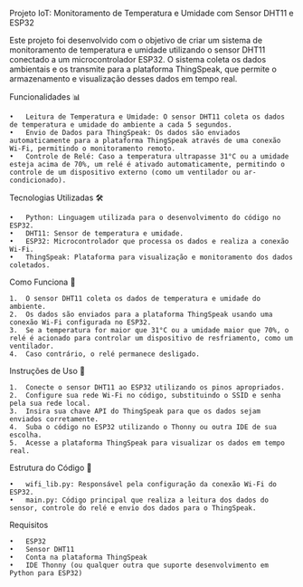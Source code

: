 Projeto IoT: Monitoramento de Temperatura e Umidade com Sensor DHT11 e ESP32

Este projeto foi desenvolvido com o objetivo de criar um sistema de monitoramento de temperatura e umidade utilizando o sensor DHT11 conectado a um microcontrolador ESP32. O sistema coleta os dados ambientais e os transmite para a plataforma ThingSpeak, que permite o armazenamento e visualização desses dados em tempo real.

Funcionalidades 📊

	•	Leitura de Temperatura e Umidade: O sensor DHT11 coleta os dados de temperatura e umidade do ambiente a cada 5 segundos.
	•	Envio de Dados para ThingSpeak: Os dados são enviados automaticamente para a plataforma ThingSpeak através de uma conexão Wi-Fi, permitindo o monitoramento remoto.
	•	Controle de Relé: Caso a temperatura ultrapasse 31°C ou a umidade esteja acima de 70%, um relé é ativado automaticamente, permitindo o controle de um dispositivo externo (como um ventilador ou ar-condicionado).

Tecnologias Utilizadas 🛠️

	•	Python: Linguagem utilizada para o desenvolvimento do código no ESP32.
	•	DHT11: Sensor de temperatura e umidade.
	•	ESP32: Microcontrolador que processa os dados e realiza a conexão Wi-Fi.
	•	ThingSpeak: Plataforma para visualização e monitoramento dos dados coletados.

Como Funciona 🔧

	1.	O sensor DHT11 coleta os dados de temperatura e umidade do ambiente.
	2.	Os dados são enviados para a plataforma ThingSpeak usando uma conexão Wi-Fi configurada no ESP32.
	3.	Se a temperatura for maior que 31°C ou a umidade maior que 70%, o relé é acionado para controlar um dispositivo de resfriamento, como um ventilador.
	4.	Caso contrário, o relé permanece desligado.

Instruções de Uso 🚀

	1.	Conecte o sensor DHT11 ao ESP32 utilizando os pinos apropriados.
	2.	Configure sua rede Wi-Fi no código, substituindo o SSID e senha pela sua rede local.
	3.	Insira sua chave API do ThingSpeak para que os dados sejam enviados corretamente.
	4.	Suba o código no ESP32 utilizando o Thonny ou outra IDE de sua escolha.
	5.	Acesse a plataforma ThingSpeak para visualizar os dados em tempo real.

Estrutura do Código 📂

	•	wifi_lib.py: Responsável pela configuração da conexão Wi-Fi do ESP32.
	•	main.py: Código principal que realiza a leitura dos dados do sensor, controle do relé e envio dos dados para o ThingSpeak.

Requisitos

	•	ESP32
	•	Sensor DHT11
	•	Conta na plataforma ThingSpeak
	•	IDE Thonny (ou qualquer outra que suporte desenvolvimento em Python para ESP32)

